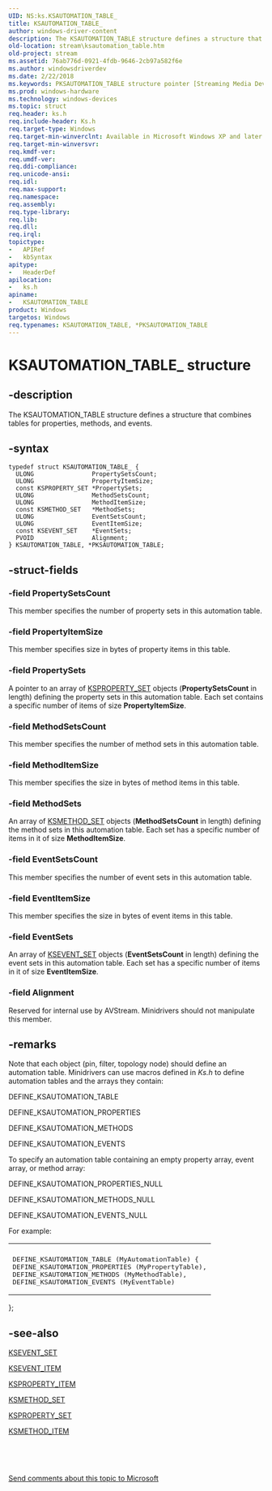 ```yaml
---
UID: NS:ks.KSAUTOMATION_TABLE_
title: KSAUTOMATION_TABLE_
author: windows-driver-content
description: The KSAUTOMATION_TABLE structure defines a structure that combines tables for properties, methods, and events.
old-location: stream\ksautomation_table.htm
old-project: stream
ms.assetid: 76ab776d-0921-4fdb-9646-2cb97a582f6e
ms.author: windowsdriverdev
ms.date: 2/22/2018
ms.keywords: PKSAUTOMATION_TABLE structure pointer [Streaming Media Devices], KSAUTOMATION_TABLE, avstruct_7389df5c-d86a-43b2-9daf-d0e1e8a2dfbe.xml, PKSAUTOMATION_TABLE, KSAUTOMATION_TABLE_, KSAUTOMATION_TABLE structure [Streaming Media Devices], stream.ksautomation_table, ks/PKSAUTOMATION_TABLE, ks/KSAUTOMATION_TABLE, *PKSAUTOMATION_TABLE
ms.prod: windows-hardware
ms.technology: windows-devices
ms.topic: struct
req.header: ks.h
req.include-header: Ks.h
req.target-type: Windows
req.target-min-winverclnt: Available in Microsoft Windows XP and later operating systems and in Microsoft DirectX 8.0 and later versions.
req.target-min-winversvr: 
req.kmdf-ver: 
req.umdf-ver: 
req.ddi-compliance: 
req.unicode-ansi: 
req.idl: 
req.max-support: 
req.namespace: 
req.assembly: 
req.type-library: 
req.lib: 
req.dll: 
req.irql: 
topictype:
-	APIRef
-	kbSyntax
apitype:
-	HeaderDef
apilocation:
-	ks.h
apiname:
-	KSAUTOMATION_TABLE
product: Windows
targetos: Windows
req.typenames: KSAUTOMATION_TABLE, *PKSAUTOMATION_TABLE
---
```


# KSAUTOMATION_TABLE_ structure


## -description


The KSAUTOMATION_TABLE structure defines a structure that combines tables for properties, methods, and events.


## -syntax


````
typedef struct KSAUTOMATION_TABLE_ {
  ULONG                PropertySetsCount;
  ULONG                PropertyItemSize;
  const KSPROPERTY_SET *PropertySets;
  ULONG                MethodSetsCount;
  ULONG                MethodItemSize;
  const KSMETHOD_SET   *MethodSets;
  ULONG                EventSetsCount;
  ULONG                EventItemSize;
  const KSEVENT_SET    *EventSets;
  PVOID                Alignment;
} KSAUTOMATION_TABLE, *PKSAUTOMATION_TABLE;
````


## -struct-fields




### -field PropertySetsCount

This member specifies the number of property sets in this automation table.


### -field PropertyItemSize

This member specifies size in bytes of property items in this table.


### -field PropertySets

A pointer to an array of <a href="..\ks\ns-ks-ksproperty_set.md">KSPROPERTY_SET</a> objects (<b>PropertySetsCount</b> in length) defining the property sets in this automation table.  Each set contains a specific number of items of size <b>PropertyItemSize</b>.


### -field MethodSetsCount

This member specifies the number of method sets in this automation table.


### -field MethodItemSize

This member specifies the size in bytes of method items in this table.


### -field MethodSets

An array of <a href="..\ks\ns-ks-ksmethod_set.md">KSMETHOD_SET</a> objects (<b>MethodSetsCount</b> in length) defining the method sets in this automation table.  Each set has a specific number of items in it of size <b>MethodItemSize</b>.


### -field EventSetsCount

This member specifies the number of event sets in this automation table.


### -field EventItemSize

This member specifies the size in bytes of event items in this table.


### -field EventSets

An array of <a href="..\ks\ns-ks-ksevent_set.md">KSEVENT_SET</a> objects (<b>EventSetsCount</b> in length) defining the event sets in this automation table.  Each set has a specific number of items in it of size <b>EventItemSize</b>.


### -field Alignment

Reserved for internal use by AVStream. Minidrivers should not manipulate this member. 


## -remarks



Note that each object (pin, filter, topology node) should define an automation table. Minidrivers can use macros defined in <i>Ks.h</i> to define automation tables and the arrays they contain:

DEFINE_KSAUTOMATION_TABLE

DEFINE_KSAUTOMATION_PROPERTIES

DEFINE_KSAUTOMATION_METHODS

DEFINE_KSAUTOMATION_EVENTS

To specify an automation table containing an empty property array, event array, or method array:

DEFINE_KSAUTOMATION_PROPERTIES_NULL

DEFINE_KSAUTOMATION_METHODS_NULL

DEFINE_KSAUTOMATION_EVENTS_NULL

For example:

<div class="code"><span codelanguage=""><table>
<tr>
<th></th>
</tr>
<tr>
<td>
<pre>DEFINE_KSAUTOMATION_TABLE (MyAutomationTable) {
DEFINE_KSAUTOMATION_PROPERTIES (MyPropertyTable),
DEFINE_KSAUTOMATION_METHODS (MyMethodTable),
DEFINE_KSAUTOMATION_EVENTS (MyEventTable)</pre>
</td>
</tr>
</table></span></div>
};




## -see-also

<a href="..\ks\ns-ks-ksevent_set.md">KSEVENT_SET</a>



<a href="..\ks\ns-ks-ksevent_item.md">KSEVENT_ITEM</a>



<a href="..\ks\ns-ks-ksproperty_item.md">KSPROPERTY_ITEM</a>



<a href="..\ks\ns-ks-ksmethod_set.md">KSMETHOD_SET</a>



<a href="..\ks\ns-ks-ksproperty_set.md">KSPROPERTY_SET</a>



<a href="..\ks\ns-ks-ksmethod_item.md">KSMETHOD_ITEM</a>



 

 

<a href="mailto:wsddocfb@microsoft.com?subject=Documentation%20feedback [stream\stream]:%20KSAUTOMATION_TABLE structure%20 RELEASE:%20(2/22/2018)&amp;body=%0A%0APRIVACY STATEMENT%0A%0AWe use your feedback to improve the documentation. We don't use your email address for any other purpose, and we'll remove your email address from our system after the issue that you're reporting is fixed. While we're working to fix this issue, we might send you an email message to ask for more info. Later, we might also send you an email message to let you know that we've addressed your feedback.%0A%0AFor more info about Microsoft's privacy policy, see http://privacy.microsoft.com/en-us/default.aspx." title="Send comments about this topic to Microsoft">Send comments about this topic to Microsoft</a>

